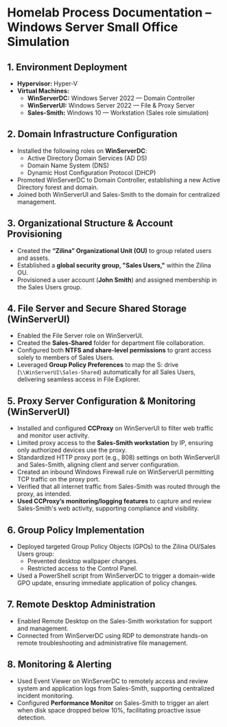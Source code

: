 # Homelab Process Documentation – Windows Server Small Office Simulation

## 1. Environment Deployment

- **Hypervisor:** Hyper-V
- **Virtual Machines:**
    - **WinServerDC:** Windows Server 2022 — Domain Controller
    - **WinServerUI:** Windows Server 2022 — File & Proxy Server
    - **Sales-Smith:** Windows 10 — Workstation (Sales role simulation)

## 2. Domain Infrastructure Configuration

- Installed the following roles on **WinServerDC**:
    - Active Directory Domain Services (AD DS)
    - Domain Name System (DNS)
    - Dynamic Host Configuration Protocol (DHCP)
- Promoted WinServerDC to Domain Controller, establishing a new Active Directory forest and domain.
- Joined both WinServerUI and Sales-Smith to the domain for centralized management.

## 3. Organizational Structure & Account Provisioning

- Created the **“Zilina” Organizational Unit (OU)** to group related users and assets.
- Established a **global security group, "Sales Users,"** within the Zilina OU.
- Provisioned a user account (**John Smith**) and assigned membership in the Sales Users group.

## 4. File Server and Secure Shared Storage (WinServerUI)

- Enabled the File Server role on WinServerUI.
- Created the **Sales-Shared** folder for department file collaboration.
- Configured both **NTFS and share-level permissions** to grant access solely to members of Sales Users.
- Leveraged **Group Policy Preferences** to map the S: drive (`\\WinServerUI\Sales-Shared`) automatically for all Sales Users, delivering seamless access in File Explorer.

## 5. Proxy Server Configuration & Monitoring (WinServerUI)

- Installed and configured **CCProxy** on WinServerUI to filter web traffic and monitor user activity.
- Limited proxy access to the **Sales-Smith workstation** by IP, ensuring only authorized devices use the proxy.
- Standardized HTTP proxy port (e.g., 808) settings on both WinServerUI and Sales-Smith, aligning client and server configuration.
- Created an inbound Windows Firewall rule on WinServerUI permitting TCP traffic on the proxy port.
- Verified that all internet traffic from Sales-Smith was routed through the proxy, as intended.
- **Used CCProxy’s monitoring/logging features** to capture and review Sales-Smith's web activity, supporting compliance and visibility.

## 6. Group Policy Implementation

- Deployed targeted Group Policy Objects (GPOs) to the Zilina OU/Sales Users group:
    - Prevented desktop wallpaper changes.
    - Restricted access to the Control Panel.
- Used a PowerShell script from WinServerDC to trigger a domain-wide GPO update, ensuring immediate application of policy changes.

## 7. Remote Desktop Administration

- Enabled Remote Desktop on the Sales-Smith workstation for support and management.
- Connected from WinServerDC using RDP to demonstrate hands-on remote troubleshooting and administrative file management.

## 8. Monitoring & Alerting

- Used Event Viewer on WinServerDC to remotely access and review system and application logs from Sales-Smith, supporting centralized incident monitoring.
- Configured **Performance Monitor** on Sales-Smith to trigger an alert when disk space dropped below 10%, facilitating proactive issue detection.


